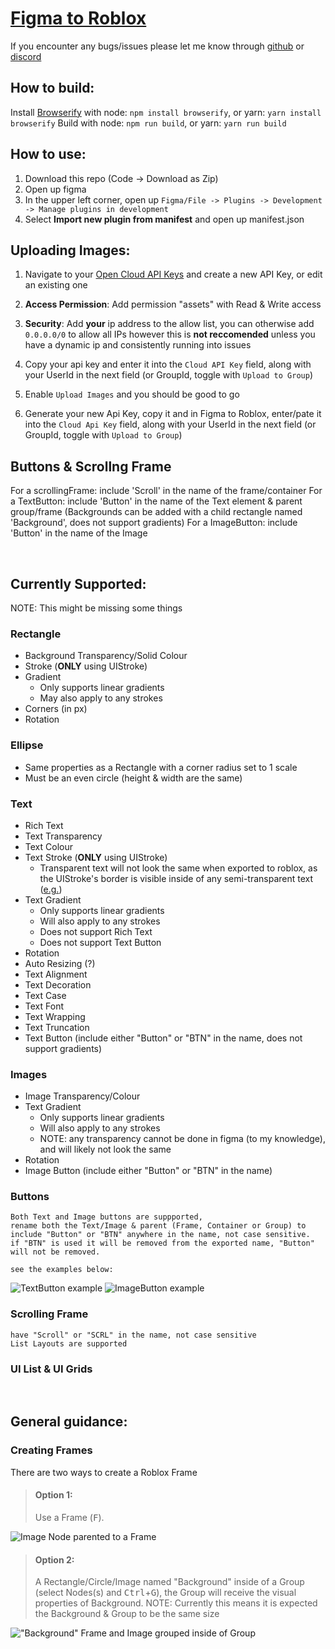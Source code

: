 # [Figma to Roblox](https://www.figma.com/community/plugin/1221497650571322872)

If you encounter any bugs/issues please let me know through [github](https://github.com/NoTwistedHere/Figma-to-Roblox/issues) or [discord](https://discord.com/users/361124141518159882)


## How to build:
Install [Browserify](https://browserify.org/#install) with node: `npm install browserify`, or yarn: `yarn install browserify`
Build with node: `npm run build`, or yarn: `yarn run build`

## How to use:
1) Download this repo (Code -> Download as Zip)
2) Open up figma
3) In the upper left corner, open up `Figma/File -> Plugins -> Development -> Manage plugins in development`
4) Select **Import new plugin from manifest** and open up manifest.json

## Uploading Images:
1) Navigate to your [Open Cloud API Keys](https://create.roblox.com/dashboard/credentials?activeTab=ApiKeysTab) and create a new API Key, or edit an existing one
2) **Access Permission**: Add permission "assets" with Read & Write access
3) **Security**: Add **your** ip address to the allow list, you can otherwise add `0.0.0.0/0` to allow all IPs however this is **not reccomended** unless you have a dynamic ip and consistently running into issues
4) Copy your api key and enter it into the `Cloud API Key` field, along with your UserId in the next field (or GroupId, toggle with `Upload to Group`)
2) Enable `Upload Images` and you should be good to go

4) Generate your new Api Key, copy it and in Figma to Roblox, enter/pate it into the `Cloud Api Key` field, along with your UserId in the next field (or GroupId, toggle with `Upload to Group`)

## Buttons & Scrollng Frame
For a scrollingFrame: include 'Scroll' in the name of the frame/container
For a TextButton: include 'Button' in the name of the Text element & parent group/frame (Backgrounds can be added with a child rectangle named 'Background', does not support gradients)
For a ImageButton: include 'Button' in the name of the Image

<br>

## Currently Supported:
NOTE: This might be missing some things

### Rectangle
* Background Transparency/Solid Colour
* Stroke (**ONLY** using UIStroke)
* Gradient
    * Only supports linear gradients
    * May also apply to any strokes
* Corners (in px)
* Rotation

### Ellipse
* Same properties as a Rectangle with a corner radius set to 1 scale
* Must be an even circle (height & width are the same)

### Text
* Rich Text
* Text Transparency
* Text Colour
* Text Stroke (**ONLY** using UIStroke)
    * Transparent text will not look the same when exported to roblox, as the UIStroke's border is visible inside of any semi-transparent text ([e.g.](https://cdn.thisstuff.xyz/Uploads/Figma-Invisible-Text-Example.png))
* Text Gradient
    * Only supports linear gradients
    * Will also apply to any strokes
    * Does not support Rich Text
    * Does not support Text Button
* Rotation
* Auto Resizing (?)
* Text Alignment
* Text Decoration
* Text Case
* Text Font
* Text Wrapping
* Text Truncation
* Text Button (include either "Button" or "BTN" in the name, does not support gradients)

### Images
* Image Transparency/Colour
* Text Gradient
    * Only supports linear gradients
    * Will also apply to any strokes
    * NOTE: any transparency cannot be done in figma (to my knowledge), and will likely not look the same
* Rotation
* Image Button (include either "Button" or "BTN" in the name)

### Buttons
    Both Text and Image buttons are suppported,
    rename both the Text/Image & parent (Frame, Container or Group) to include "Button" or "BTN" anywhere in the name, not case sensitive.
    if "BTN" is used it will be removed from the exported name, "Button" will not be removed.
    
    see the examples below:
![TextButton example](https://cdn.thisstuff.xyz/Uploads/Figma-TextButton-Example.png)
![ImageButton example](https://cdn.thisstuff.xyz/Uploads/Figma-ImageButton-Example.png)

### Scrolling Frame
    have "Scroll" or "SCRL" in the name, not case sensitive
    List Layouts are supported

### UI List & UI Grids

<br>

## General guidance:

### Creating Frames
There are two ways to create a Roblox Frame

> #### Option 1:
> Use a Frame (<kbd>F</kbd>).

![Image Node parented to a Frame](https://cdn.thisstuff.xyz/Uploads/Figma-4K-Frame-Example.png)

> #### Option 2:
> A Rectangle/Circle/Image named "Background" inside of a Group (select Nodes(s) and <kbd>Ctrl</kbd>+<kbd>G</kbd>), the Group will receive the visual properties of Background.
> NOTE: Currently this means it is expected the Background & Group to be the same size

!["Background" Frame and Image grouped inside of Group](https://cdn.thisstuff.xyz/Uploads/Figma-FHD-Group-Example.png)